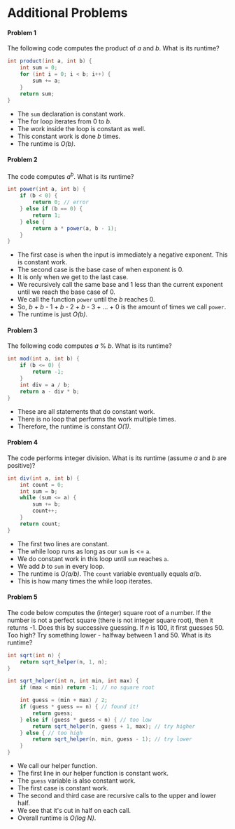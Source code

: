 # Additional Problems

#### Problem 1
The following code computes the product of *a* and *b*. What is its runtime?
```java
int product(int a, int b) {
    int sum = 0;
    for (int i = 0; i < b; i++) {
        sum += a;
    }
    return sum;
}
```
- The `sum` declaration is constant work.
- The for loop iterates from 0 to *b*.
- The work inside the loop is constant as well.
- This constant work is done *b* times.
- The runtime is *O(b)*.

#### Problem 2
The code computes *a*<sup>*b*</sup>. What is its runtime?
```java
int power(int a, int b) {
    if (b < 0) {
        return 0; // error
    } else if (b == 0) {
        return 1;
    } else {
        return a * power(a, b - 1);
    }
}
```
- The first case is when the input is immediately a negative exponent. This is constant work.
- The second case is the base case of when exponent is 0.
- It is only when we get to the last case.
- We recursively call the same base and 1 less than the current exponent until we reach the base case of 0.
- We call the function `power` until the *b* reaches 0.
- So, *b* + *b* - 1 + *b* - 2 + *b* - 3 + ... + 0 is the amount of times we call `power`.
- The runtime is just *O(b)*.

#### Problem 3
The following code computes *a* % *b*. What is its runtime?
```java
int mod(int a, int b) {
    if (b <= 0) {
        return -1;
    }
    int div = a / b;
    return a - div * b;
}
```
- These are all statements that do constant work.
- There is no loop that performs the work multiple times.
- Therefore, the runtime is constant *O(1)*.

#### Problem 4
The code performs integer division. What is its runtime (assume *a* and *b* are positive)?
```java
int div(int a, int b) {
    int count = 0;
    int sum = b;
    while (sum <= a) {
        sum += b;
        count++;
    }
    return count;
}
```
- The first two lines are constant.
- The while loop runs as long as our `sum` is <= `a`.
- We do constant work in this loop until `sum` reaches `a`.
- We add *b* to `sum` in every loop.
- The runtime is *O(a/b)*. The `count` variable eventually equals *a*/*b*.
- This is how many times the while loop iterates.

#### Problem 5
The code below computes the (integer) square root of a number. If the number is not a perfect square (there is not integer square root), then it returns -1. Does this by successive guessing. If *n* is 100, it first guesses 50. Too high? Try something lower - halfway between 1 and 50. What is its runtime?
```java
int sqrt(int n) {
    return sqrt_helper(n, 1, n);
}

int sqrt_helper(int n, int min, int max) {
    if (max < min) return -1; // no square root

    int guess = (min + max) / 2;
    if (guess * guess == n) { // found it!
        return guess;
    } else if (guess * guess < n) { // too low
        return sqrt_helper(n, guess + 1, max); // try higher
    } else { // too high
        return sqrt_helper(n, min, guess - 1); // try lower
    }
}
```
- We call our helper function.
- The first line in our helper function is constant work.
- The `guess` variable is also constant work.
- The first case is constant work.
- The second and third case are recursive calls to the upper and lower half.
- We see that it's cut in half on each call.
- Overall runtime is *O(log N)*.